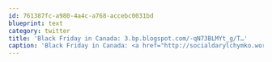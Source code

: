 ```yaml
---
id: 761387fc-a980-4a4c-a768-accebc0031bd
blueprint: text
category: twitter
title: 'Black Friday in Canada: 3.bp.blogspot.com/-qN73BLMYt_g/T…'
caption: 'Black Friday in Canada: <a href="http://socialdarylchymko.wordpress.com/wp-content/uploads/2011/11/c6da7-image0323.jpg" title="http://socialdarylchymko.wordpress.com/wp-content/uploads/2011/11/c6da7-image0323.jpg" class="link link_untco">3.bp.blogspot.com/-qN73BLMYt_g/T…</a>'
---
```

